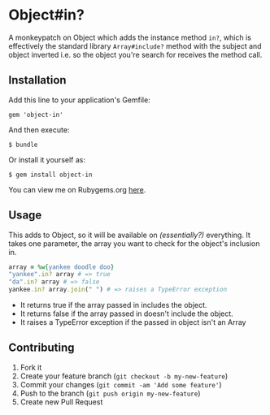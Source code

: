 # Object#in?

A monkeypatch on Object which adds the instance method `in?`, which is
effectively the standard library `Array#include?` method with the subject
and object inverted i.e. so the object you're search for receives the method
call.

## Installation

Add this line to your application's Gemfile:

    gem 'object-in'

And then execute:

    $ bundle

Or install it yourself as:

    $ gem install object-in

You can view me on Rubygems.org [here](http://rubygems.org/gems/object-in).

## Usage

This adds to Object, so it will be available on *(essentially?)* everything.
It takes one parameter, the array you want to check for the object's inclusion
in.

```ruby
array = %w{yankee doodle doo}
"yankee".in? array # => true
"da".in? array # => false
yankee.in? array.join(" ") # => raises a TypeError exception
```

* It returns true if the array passed in includes the object.
* It returns false if the array passed in doesn't include the object.
* It raises a TypeError exception if the passed in object isn't an Array

## Contributing

1. Fork it
2. Create your feature branch (`git checkout -b my-new-feature`)
3. Commit your changes (`git commit -am 'Add some feature'`)
4. Push to the branch (`git push origin my-new-feature`)
5. Create new Pull Request
